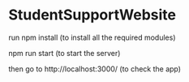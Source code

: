 # StudentSupportWebsite

run npm install (to install all the required modules)

npm run start (to start the server)

then go to http://localhost:3000/ (to check the app)
